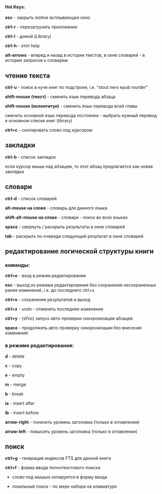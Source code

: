 #### Hot Keys:


**esc** - закрыть любое всплывающее окно

**ctrl-r** - перезагрузить приложение

**ctrl-l** - домой (Library)

**ctrl-h** - этот help

**alt-arrows** - вперед и назад в истории текстов, в окне словарей - в истории запросов к словарям


## чтение текста

**ctrl-u** - поиск в куче книг по подстроке, i.e. "stout nero epub murder"

**shift-mouse (текст)** - сменить язык перевода абзаца

**shift-mouse (колонтитул)** - сменить язык перевода всей главы

сменить основной язык перевода постоянно - выбрать нужный перевод в основном списке книг (library)

**ctrl+c** - скопировать слово под курсором

## закладки

**ctrl-b** - список закладок

если курсор мыши над абзацем, то этот абзац предлагается как новая закладка

## словари

**ctrl-d** - список словарей

**alt-mouse на слове** - словарь для данного языка

**shift-alt-mouse на слове** - словари - поиск во всех языках

**space** - свернуть / раскрыть результаты в окне словарей

**tab** - раскрыть по очереди следующий результат в окне словарей

## редактирование логической структуры книги

###  команды:

**ctrl+e** - вход в режим редактирования

**esc** - выход из режима редактирования без сохранения несохраненных ранее изменений, i.e. до последнего ctrl+s

**ctrl+s** - сохранение результатов и выход

**ctrl+z** - undo - отменить последнее изменение

**ctrl+y** - (sYnc) запуск авто-проверки синхронизации абзацев

**space** - продолжить авто-проверку синхронизации без внесения изменений

###  в режиме редактирования:

**d** - delete

**c** - copy

**e** - empty

**m** - merge

**b** - break

**ia** - insert after

**ib** - insert before

**arraw-right** - понизить уровень заголовка (только в оглавлении)

**arraw-left** - повысить уровень заголовка (только в оглавлении)

## поиск

**ctrl+g** - генерация индексов FTS для данной книги

**ctrl+f** - форма ввода полнотекстового поиска

- слово под мышью копируется в форму ввода

- локальный поиск - по мере набора на клавиатуре

&nbsp;
